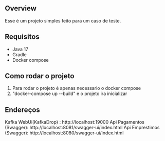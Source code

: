 ## Overview
Esse é um projeto simples feito para um caso de teste.

## Requisitos
* Java 17
* Gradle
* Docker compose

## Como rodar o projeto
1. Para rodar o projeto é apenas necessario o docker compose
2. "docker-compose up --build" e o projeto ira inicializar

## Endereços
Kafka WebUi(KafkaDrop) : http://localhost:19000
Api Pagamentos (Swagger): http://localhost:8081/swagger-ui/index.html
Api Emprestimos (Swagger): http://localhost:8080/swagger-ui/index.html
